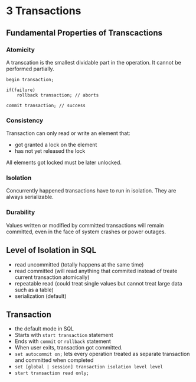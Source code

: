 # 3 Transactions

## Fundamental Properties of Transcactions

### Atomicity

A transcation is the smallest dividable part in the operation. It cannot be performed partially.

````mysql
begin transaction;

if(failure)
	rollback transaction; // aborts
	
commit transaction; // success
````

### Consistency

Transaction can only read or write an element that:

- got granted a lock on the element
- has not yet released the lock

All elements got locked must be later unlocked.

### Isolation

Concurrently happened transactions have to run in isolation. They are always serializable.

### Durability

Values written or modified by committed transactions will remain committed, even in the face of system crashes or power outages.

## Level of Isolation in SQL

- read uncommitted (totally happens at the same time)
- read committed (will read anything that commited instead of treate current transaction atomically)
- repeatable read (could treat single values but cannot treat large data such as a table)
- serialization (default)

## Transaction

- the default mode in SQL
- Starts with `start transaction` statement
- Ends with `commit` or `rollback` statement
- When user exits, transaction got committed.
- `set autocommit on;` lets every operation treated as separate transaction and committed when completed
- `set [global | session] transaction isolation level level`
- `start transaction read only;`

